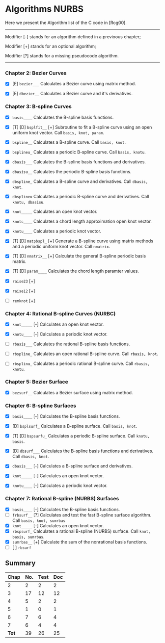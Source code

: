 # Algorithms NURBS

Here we present the Algorithm list of the C code in [Rog00].

---

Modifier [-] stands for an algorithm defined in a previoous chapter;

Modifier [+] stands for an optional algorithm;

Modifier [?] stands for a missing pseudocode algorithm.

---

### Chapter 2: Bezier Curves

 - [X] [E] `bezier___` Calculates a Bezier curve using matrix method.
 - [X] [E] `dbezier__` Calculates a Bezier curve and it's derivatives.


### Chapter 3: B-spline Curves
 
 - [X] `basis____` Calculates the B-spline basis functions.
 - [X] [T] [D] `bsplfit__` [+] Subroutine to fit a B-spline curve using an open uniform knot vector. Call `basis, knot, param`.
 - [X] `bspline__` Calculates a B-spline curve. Call `basis, knot`.
 - [X] `bsplineu_` Calculates a periodic B-spline curve. Call `basis, knotu`.
 - [X] `dbasis___` Calculates the B-spline basis functions and derivatives.
 - [X] `dbasisu__` Calculates the periodic B-spline basis functions.
 - [X] `dbspline_` Calculates a B-spline curve and derivatives. Call `dbasis, knot`.
 - [X] `dbsplineu` Calculates a periodic B-spline curve and derivatives. Call `knotu, dbasisu`.
 - [X] `knot_____` Calculates an open knot vector.
 - [X] `knotc____` Calculates a chord length approximation open knot vector.
 - [X] `knotu____` Calculates a periodic knot vector.
 - [X] [T] [D] `matpbspl_` [+] Generate a B-spline curve using matrix methods and a periodic uniform knot vector. Call `nmatrix`.
 - [X] [T] [D] `nmatrix__` [+] Calculate the general B-spline periodic basis matrix.
 - [X] [T] [D] `param____` Calculates the chord length paramter values.
 - [X] `raise23` [+]
 - [X] `raise12` [+]
 - [ ] `remknot` [+]
 


### Chapter 4: Rational B-spline Curves (NURBC)

 - [X] `knot_____` [-] Calculates an open knot vector.
 - [X] `knotu____` [-] Calculates a periodic knot vector.
 - [ ] `rbasis___` Calculates the rational B-spline basis functions.
 - [ ] `rbspline_` Calculates an open rational B-spline curve. Call `rbasis, knot`.
 - [ ] `rbsplinu_` Calculates a periodic rational B-spline curve. Call `rbasis, knotu`.


### Chapter 5: Bezier Surface

 - [X] `bezsurf__` Calculates a Bezier surface using matrix method.

### Chapter 6: B-spline Surfaces

 - [X] `basis____` [-] Calculates the B-spline basis functions.
 - [X] [D] `bsplsurf_` Calculates a B-spline surface. Call `basis, knot`.
 - [X] [T] [D] `bspsurfu_` Calculates a periodic B-spline surface. Call `knotu, basis`.
 - [X] [D] `dbsurf___` Calculates the B-spline basis functions and derivatives. Call `dbasis, knot`.
 - [X] `dbasis___` [-] Calculates a B-spline surface and derivatives.
 - [X] `knot_____` [-] Calculates an open knot vector.
 - [X] `knotu____` [-] Calculates a periodic knot vector.


### Chapter 7: Rational B-spline (NURBS) Surfaces

 - [X] `basis____` [-] Calculates the B-spline basis functions.
 - [ ] `frbsurf__` [?] Calculates and test the fast B-spline surface algorithm. Call `basis, knot, sumrbas`
 - [X] `knot_____` [-] Calculates an open knot vector.
 - [X] `rbspsurf_` Calculates a rational B-spline (NURBS) surface. Call `knot, basis, sumrbas`.
 - [X] `sumrbas__` [+] Calculate the sum of the nonrational basis functions.
 - [ ] [ ] `rbsurf`

## Summary

 **Chap** | **No.** | **Test** | **Doc** 
----------|---------|----------|---------
 2        |     2   |     2    |     2
 3        |    17   |    12    |    12
 4        |     5   |     2    |     2
 5        |     1   |     0    |     1
 6        |     7   |     6    |     4
 7        |     6   |     4    |     4
 **Tot**  |    39   |    26    |    25
